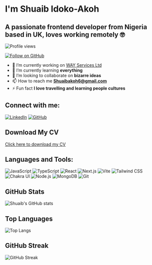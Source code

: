 # I'm Shuaib Idoko-Akoh 

## A passionate frontend developer from Nigeria based in UK, loves working remotely 🤓

![Profile views](https://komarev.com/ghpvc/?username=Shuaib-ux&label=Profile%20views&color=0e75b6&style=flat)

[![Follow on GitHub](https://img.shields.io/github/followers/Shuaib-ux?label=Follow&style=social)](https://github.com/Shuaib-ux)

- 🔭 I’m currently working on [WAY Services Ltd](https://yourwayapp.com/)
- 🌱 I’m currently learning **everything**
- 👯 I’m looking to collaborate on **bizarre ideas**
- 📫 How to reach me **Shuaibakoh6@gmail.com**
- ⚡ Fun fact **I love travelling and learning people cultures**

## Connect with me:

[![LinkedIn](https://img.shields.io/badge/LinkedIn-0077B5?logo=linkedin&logoColor=white)](https://linkedin.com/in/shuaib-i-ab882bb6)
[![GitHub](https://img.shields.io/badge/GitHub-181717?logo=github&logoColor=white)](https://github.com/Shuaib-ux)

## Download My CV
[Click here to download my CV](https://github.com/Shuaib-ux/shuaib-ux.github.io/raw/main/Shuaib_CV.pdf)

## Languages and Tools:
![JavaScript](https://img.shields.io/badge/JavaScript-323330?style=for-the-badge&logo=javascript&logoColor=F7DF1E)
![TypeScript](https://img.shields.io/badge/TypeScript-007ACC?style=for-the-badge&logo=typescript&logoColor=white)
![React](https://img.shields.io/badge/React-20232A?style=for-the-badge&logo=react&logoColor=61DAFB)
![Next.js](https://img.shields.io/badge/Next.js-000000?style=for-the-badge&logo=nextdotjs&logoColor=white)
![Vite](https://img.shields.io/badge/Vite-646CFF?style=for-the-badge&logo=vite&logoColor=white)
![Tailwind CSS](https://img.shields.io/badge/Tailwind_CSS-38B2AC?style=for-the-badge&logo=tailwind-css&logoColor=white)
![Chakra UI](https://img.shields.io/badge/Chakra_UI-319795?style=for-the-badge&logo=chakra-ui&logoColor=white)
![Node.js](https://img.shields.io/badge/Node.js-43853D?style=for-the-badge&logo=node.js&logoColor=white)
![MongoDB](https://img.shields.io/badge/MongoDB-4EA94B?style=for-the-badge&logo=mongodb&logoColor=white)
![Git](https://img.shields.io/badge/Git-F05032?style=for-the-badge&logo=git&logoColor=white)



## GitHub Stats
![Shuaib's GitHub stats](https://github-readme-stats.vercel.app/api?username=Shuaib-ux&show_icons=true&theme=radical&count_private=true&hide=contribs,issues&token=${{secrets.GH_TOKEN}})

## Top Languages
![Top Langs](https://github-readme-stats.vercel.app/api/top-langs/?username=Shuaib-ux&layout=compact&theme=radical&langs_count=8&hide=python&count_private=true&token=${{secrets.GH_TOKEN}})

## GitHub Streak
![GitHub Streak](https://github-readme-streak-stats.herokuapp.com/?user=Shuaib-ux&theme=radical)
